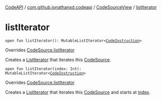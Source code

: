 [CodeAPI](../../index.md) / [com.github.jonathanxd.codeapi](../index.md) / [CodeSourceView](index.md) / [listIterator](.)

# listIterator

`open fun listIterator(): MutableListIterator<`[`CodeInstruction`](../-code-instruction.md)`>`

Overrides [CodeSource.listIterator](../-code-source/list-iterator.md)

Creates a [ListIterator](#) that iterates this [CodeSource](../-code-source/index.md).

`open fun listIterator(index: Int): MutableListIterator<`[`CodeInstruction`](../-code-instruction.md)`>`

Overrides [CodeSource.listIterator](../-code-source/list-iterator.md)

Creates a [ListIterator](#) that iterates this [CodeSource](../-code-source/index.md) and starts at [index](list-iterator.md#com.github.jonathanxd.codeapi.CodeSourceView$listIterator(kotlin.Int)/index).

